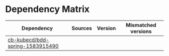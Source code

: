 # Dependency Matrix

Dependency | Sources | Version | Mismatched versions
---------- | ------- | ------- | -------------------
[cb-kubecd/bdd-spring-1583915490](https://github.com/cb-kubecd/bdd-spring-1583915490.git) |  | []() | 
